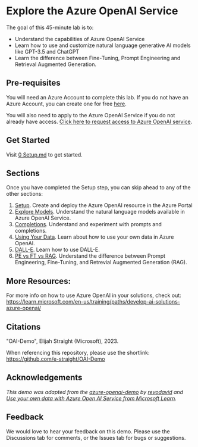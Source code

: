 # Explore the Azure OpenAI Service

The goal of this 45-minute lab is to:
  * Understand the capabilities of Azure OpenAI Service
  * Learn how to use and customize natural language generative AI models like GPT-3.5 and ChatGPT
  * Learn the difference between Fine-Tuning, Prompt Engineering and Retrieval Augmented Generation.

## Pre-requisites

You will need an Azure Account to complete this lab. If you do not have an Azure Account, you can create one for free [here](https://azure.microsoft.com/en-us/free/).

You will also need to apply to the Azure OpenAI Service if you do not already have access. [Click here to request access to Azure OpenAI service](https://aka.ms/oai/access).

## Get Started

Visit [0 Setup.md](https://github.com/e-straight/OAI-Demo/blob/main/0%20Setup.md) to get started.

## Sections

Once you have completed the Setup step, you can skip ahead to any of the other sections:

1. [Setup](https://github.com/e-straight/OAI-Demo/blob/main/0%20Setup.md). Create and deploy the Azure OpenAI resource in the Azure Portal
1. [Explore Models](https://github.com/e-straight/OAI-Demo/blob/main/1%20Explore%20Models.md). Understand the natural language models available in Azure OpenAI Service.
1. [Completions](https://github.com/e-straight/OAI-Demo/blob/main/2%20Completions.md). Understand and experiment with prompts and completions.
1. [Using Your Data](https://github.com/e-straight/OAI-Demo/blob/main/3%20Using%20Your%20Data.md). Learn about how to use your own data in Azure OpenAI.
1. [DALL-E](https://github.com/e-straight/OAI-Demo/blob/main/4%20DALL-E.md). Learn how to use DALL-E.
1. [PE vs FT vs RAG](https://github.com/e-straight/OAI-Demo/blob/main/5%20PE%20vs%20FT%20vs%20RAG.md). Understand the difference between Prompt Engineering, Fine-Tuning, and Retrevial Augmented Generation (RAG).

## More Resources:
For more info on how to use Azure OpenAI in your solutions, check out:
https://learn.microsoft.com/en-us/training/paths/develop-ai-solutions-azure-openai/

## Citations

"OAI-Demo", Elijah Straight (Microsoft), 2023.

When referencing this repository, please use the shortlink: https://github.com/e-straight/OAI-Demo

## Acknowledgements

*This demo was adapted from the [azure-openai-demo](https://github.com/revodavid/azure-openai-lab/tree/main) by [revodavid](https://github.com/revodavid) and [Use your own data with Azure Open AI Service from Microsoft Learn](https://microsoftlearning.github.io/mslearn-openai/Instructions/Labs/06-use-own-data.html).*


## Feedback

We would love to hear your feedback on this demo. Please use the Discussions tab for comments, or the Issues tab for bugs or suggestions.



  




  
